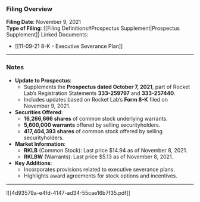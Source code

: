 ### Filing Overview

**Filing Date**: November 9, 2021  
**Type of Filing**: [[Filing Definitions#Prospectus Supplement|Prospectus Supplement]]
Linked Documents: 
- [[11-09-21 8-K - Executive Severance Plan]]

---
### Notes

- **Update to Prospectus**:
    - Supplements the **Prospectus dated October 7, 2021**, part of Rocket Lab’s Registration Statements **333-259797** and **333-257440**.
    - Includes updates based on Rocket Lab’s **Form 8-K** filed on November 9, 2021.
- **Securities Offered**:
    - **16,266,666 shares** of common stock underlying warrants.
    - **5,600,000 warrants** offered by selling securityholders.
    - **417,404,393 shares** of common stock offered by selling securityholders.
- **Market Information**:
    - **RKLB** (Common Stock): Last price $14.94 as of November 8, 2021.
    - **RKLBW** (Warrants): Last price $5.13 as of November 8, 2021.
- **Key Additions**:
    - Incorporates provisions related to executive severance plans.
    - Highlights award agreements for stock options and incentives.

---

![[4d93579a-e4fd-4147-ad34-55cae16b7f35.pdf]]